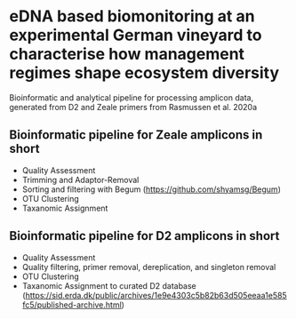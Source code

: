 #  eDNA based biomonitoring at an experimental German vineyard to characterise how management regimes shape ecosystem diversity
Bioinformatic and analytical pipeline for processing amplicon data, generated from D2 and Zeale primers from Rasmussen et al. 2020a

## Bioinformatic pipeline for Zeale amplicons in short
* Quality Assessment
* Trimming and Adaptor-Removal
* Sorting and filtering with Begum (https://github.com/shyamsg/Begum)
* OTU Clustering
* Taxanomic Assignment

## Bioinformatic pipeline for D2 amplicons in short
* Quality Assessment
* Quality filtering, primer removal, dereplication, and singleton removal
* OTU Clustering
* Taxanomic Assignment to curated D2 database (https://sid.erda.dk/public/archives/1e9e4303c5b82b63d505eeaa1e585fc5/published-archive.html)
